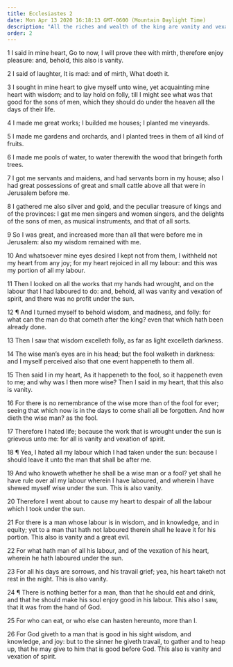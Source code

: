 ```yaml
---
title: Ecclesiastes 2
date: Mon Apr 13 2020 16:18:13 GMT-0600 (Mountain Daylight Time)
description: "All the riches and wealth of the king are vanity and vexation of spirit—Wisdom is better than folly—God gives wisdom, knowledge, and joy to man."
order: 2
---
```


1 I said in mine heart, Go to now, I will prove thee with mirth, therefore enjoy pleasure: and, behold, this also is vanity.

2 I said of laughter, It is mad: and of mirth, What doeth it.

3 I sought in mine heart to give myself unto wine, yet acquainting mine heart with wisdom; and to lay hold on folly, till I might see what was that good for the sons of men, which they should do under the heaven all the days of their life.

4 I made me great works; I builded me houses; I planted me vineyards.

5 I made me gardens and orchards, and I planted trees in them of all kind of fruits.

6 I made me pools of water, to water therewith the wood that bringeth forth trees.

7 I got me servants and maidens, and had servants born in my house; also I had great possessions of great and small cattle above all that were in Jerusalem before me.

8 I gathered me also silver and gold, and the peculiar treasure of kings and of the provinces: I gat me men singers and women singers, and the delights of the sons of men, as musical instruments, and that of all sorts.

9 So I was great, and increased more than all that were before me in Jerusalem: also my wisdom remained with me.

10 And whatsoever mine eyes desired I kept not from them, I withheld not my heart from any joy; for my heart rejoiced in all my labour: and this was my portion of all my labour.

11 Then I looked on all the works that my hands had wrought, and on the labour that I had laboured to do: and, behold, all was vanity and vexation of spirit, and there was no profit under the sun.

12 ¶ And I turned myself to behold wisdom, and madness, and folly: for what can the man do that cometh after the king? even that which hath been already done.

13 Then I saw that wisdom excelleth folly, as far as light excelleth darkness.

14 The wise man’s eyes are in his head; but the fool walketh in darkness: and I myself perceived also that one event happeneth to them all.

15 Then said I in my heart, As it happeneth to the fool, so it happeneth even to me; and why was I then more wise? Then I said in my heart, that this also is vanity.

16 For there is no remembrance of the wise more than of the fool for ever; seeing that which now is in the days to come shall all be forgotten. And how dieth the wise man? as the fool.

17 Therefore I hated life; because the work that is wrought under the sun is grievous unto me: for all is vanity and vexation of spirit.

18 ¶ Yea, I hated all my labour which I had taken under the sun: because I should leave it unto the man that shall be after me.

19 And who knoweth whether he shall be a wise man or a fool? yet shall he have rule over all my labour wherein I have laboured, and wherein I have shewed myself wise under the sun. This is also vanity.

20 Therefore I went about to cause my heart to despair of all the labour which I took under the sun.

21 For there is a man whose labour is in wisdom, and in knowledge, and in equity; yet to a man that hath not laboured therein shall he leave it for his portion. This also is vanity and a great evil.

22 For what hath man of all his labour, and of the vexation of his heart, wherein he hath laboured under the sun.

23 For all his days are sorrows, and his travail grief; yea, his heart taketh not rest in the night. This is also vanity.

24 ¶ There is nothing better for a man, than that he should eat and drink, and that he should make his soul enjoy good in his labour. This also I saw, that it was from the hand of God.

25 For who can eat, or who else can hasten hereunto, more than I.

26 For God giveth to a man that is good in his sight wisdom, and knowledge, and joy: but to the sinner he giveth travail, to gather and to heap up, that he may give to him that is good before God. This also is vanity and vexation of spirit.
